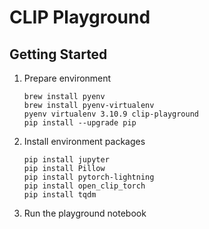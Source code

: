 # CLIP Playground

## Getting Started

1. Prepare environment
     ```commandline
     brew install pyenv
     brew install pyenv-virtualenv
     pyenv virtualenv 3.10.9 clip-playground
     pip install --upgrade pip
     ```
2. Install environment packages
    ```commandline
    pip install jupyter
    pip install Pillow
    pip install pytorch-lightning
    pip install open_clip_torch
    pip install tqdm
    ```
3. Run the playground notebook
